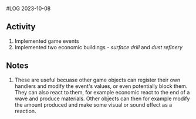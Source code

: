 #LOG
2023-10-08

## Activity
1. Implemented game events
2. Implemented two economic buildings - *surface drill* and *dust refinery*

## Notes
1. These are useful becuase other game objects can register their own handlers and modify the event's values, or even potentially block them. They can also react to them, for example economic react to the end of a wave and produce materials. Other objects can then for example modify the amount produced and make some visual or sound effect as a reaction. 